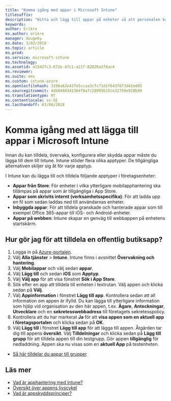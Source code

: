 ```yaml
---
title: "Komma igång med appar i Microsoft Intune"
titlesuffix: 
description: "Hitta och lägg till appar på enheter så att personalen kan arbeta effektivt."
keywords: 
author: Erikre
ms.author: erikre
manager: dougeby
ms.date: 3/02/2018
ms.topic: article
ms.prod: 
ms.service: microsoft-intune
ms.technology: 
ms.assetid: a1542fc3-672e-47c1-a21f-82826a2f8ac4
ms.reviewer: 
ms.suite: ems
ms.custom: intune-azure
ms.openlocfilehash: 3198a62e437e5ccaa3cfc71d1f643f073d41ed05
ms.sourcegitcommit: 4db0498342364f8a7c28995b15ce32759e920b99
ms.translationtype: HT
ms.contentlocale: sv-SE
ms.lasthandoff: 03/08/2018
---
```

# <a name="get-started-with-adding-apps-in-microsoft-intune"></a>Komma igång med att lägga till appar i Microsoft Intune

Innan du kan tilldela, övervaka, konfigurera eller skydda appar måste du lägga till dem till Intune. Intune stöder flera olika apptyper. De tillgängliga alternativen skiljer sig åt för varje apptyp.

I Intune kan du lägga till och tilldela följande apptyper i företagsenheter:
- **Appar från Store**: För enheter i vilka ytterligare mobilapphantering ska tillämpas på appar som är tillgängliga i App Store.
- **Appar som skrivits internt (verksamhetsspecifika)**: För att ladda upp en fil som sedan laddas ned till användarnas enheter.
- **Inbyggda appar**: För att tilldela granskade och hanterade appar som till exempel Office 365-appar till iOS- och Android-enheter.
- **Appar på webben**: Intune skapar en genväg till webbappen på enhetens startskärm.

## <a name="how-do-i-assign-a-public-store-app"></a>Hur gör jag för att tilldela en offentlig butiksapp?

1. Logga in på [Azure-portalen](https://portal.azure.com).
2. Välj **Alla tjänster** > **Intune**. Intune finns i avsnittet **Övervakning och hantering**.
3. Välj **Mobilappar** och välj sedan **appar**.
4. Välj **Lägg till** och sedan **iOS** som **Apptyp**.
5. Välj **Välj app** för att visa fönstret **Sök i App Store**.
6. Sök efter en app att tilldela till enheten i textrutan. Välj appen och klicka sedan på **Välj**.
7. Välj **Appinformation** i fönstret **Lägg till app**. Kontrollera sedan att all information om appen är ifylld. Du kan lägga till ytterligare information som hjälp vid organisation av den här appen, t.ex. **Ägare**, **Anteckningar**, **Utvecklare** och en **sekretesswebbadress** till företagets sekretesspolicy.
8. Kontrollera att du har markerat **Ja** för att **visa appen som en aktuell app i företagsportalen** och klicka sedan på **OK**.
9. Välj **Lägg till** i fönstret **Lägg till app** för att lägga till appen. Åtgärden tar dig till appens **översikt**. Välj **Tilldelningar** och klicka sedan på **Lägg till grupp** för att tilldela appen till din testgrupp. Gör appen **tillgänglig** för nedladdning. Appen ska nu visas som en **aktuell App** på testenheten.


- [Så här tilldelar du appar till grupper](apps-deploy.md)

## <a name="learn-more"></a>Läs mer

* [Vad är apphantering med Intune?](app-management.md)
* [Översikt över appens livscykel](app-lifecycle.md)
* [Vad är appskyddsprinciper?](app-protection-policy.md)
